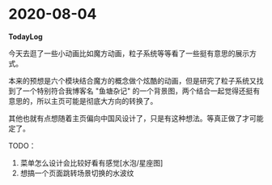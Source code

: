 # 2020-08-04

**TodayLog**

今天去逛了一些小动画比如魔方动画，粒子系统等等看了一些挺有意思的展示方式。

本来的预想是六个模块结合魔方的概念做个炫酷的动画，但是研究了粒子系统又找到了一个特别符合我博客名 "鱼塘杂记" 的一个背景图，两个结合一起觉得还挺有意思的，所以主页可能是彻底大方向的转换了。

其他也就有点想随着主页偏向中国风设计了，只是有这种想法。等真正做了才可能定了。

TODO：

1. 菜单怎么设计会比较好看有感觉[水泡/星座图]
2. 想搞一个页面跳转场景切换的水波纹
